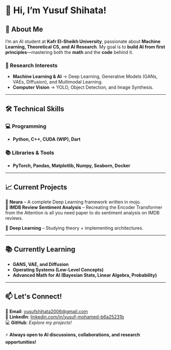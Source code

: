  # 👋 **Hi, I’m Yusuf Shihata!**  

## 🚀 **About Me**  
I’m an AI student at **Kafr El-Sheikh University**, passionate about **Machine Learning, Theoretical CS, and AI Research**. My goal is to **build AI from first principles**—mastering both the **math** and the **code** behind it.  

### **🔬 Research Interests**  
- **Machine Learning & AI** → Deep Learning, Generative Models (GANs, VAEs, Diffusion), and Multimodal Learning.  
 - **Computer Vision** → YOLO, Object Detection, and Image Synthesis.  

---

## 🛠️ **Technical Skills**  
### **💻 Programming**  
- **Python, C++, CUDA (WIP), Dart**  

### **📚 Libraries & Tools**  
- **PyTorch, Pandas, Matplotlib, Numpy, Seaborn, Docker**  

---

## 📈 **Current Projects**  
🔹 **Neura** – A complete Deep Learning framework written in mojo.  
🔹 **IMDB Review Sentiment Analysis** – Recreating the Encoder Transformer from the Attention is all you need paper to do sentiment analysis on IMDB reviews.

🔹 **Deep Learning** – Studying theory + implementing architectures.

---

## 📚 **Currently Learning**  
- **GANS, VAE, and Diffusion**  
- **Operating Systems (Low-Level Concepts)**  
- **Advanced Math for AI (Bayesian Stats, Linear Algebra, Probability)**  

---

## 📫 **Let's Connect!**  
📩 **Email**: yusufshihata2006@gmail.com  
🔗 **LinkedIn**: [linkedin.com/in/yusuf-mohamed-b6a25231b](https://www.linkedin.com/in/yusuf-mohamed-b6a25231b)  
💻 **GitHub**: *Explore my projects!*  

⚡ **Always open to AI discussions, collaborations, and research opportunities!**  
